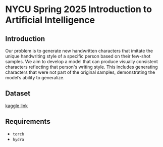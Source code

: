 # NYCU Spring 2025 Introduction to Artificial Intelligence
## Introduction
Our problem is to generate new handwritten characters that imitate the unique handwriting style of a specific person based on their few-shot samples.
 We aim to develop a model that can produce visually consistent characters reflecting that person's writing style.
 This includes generating characters that were not part of the original samples, demonstrating the model’s ability to generalize.
 ## Dataset
 [kaggle link](https://www.kaggle.com/datasets/cricketlvl1/tradiontional-chinese-handwrite-v1)
 ## Requirements
- `torch`
- `hydra`
